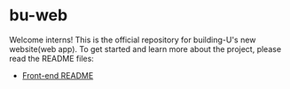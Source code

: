 # bu-web
Welcome interns! This is the official repository for building-U's new website(web app). To get started and learn more about the project, please read the README files:
- [Front-end README](https://github.com/buildingu/bu-web/blob/develop/main/README.md)
